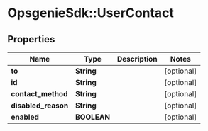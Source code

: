 # OpsgenieSdk::UserContact

## Properties
Name | Type | Description | Notes
------------ | ------------- | ------------- | -------------
**to** | **String** |  | [optional] 
**id** | **String** |  | [optional] 
**contact_method** | **String** |  | [optional] 
**disabled_reason** | **String** |  | [optional] 
**enabled** | **BOOLEAN** |  | [optional] 


